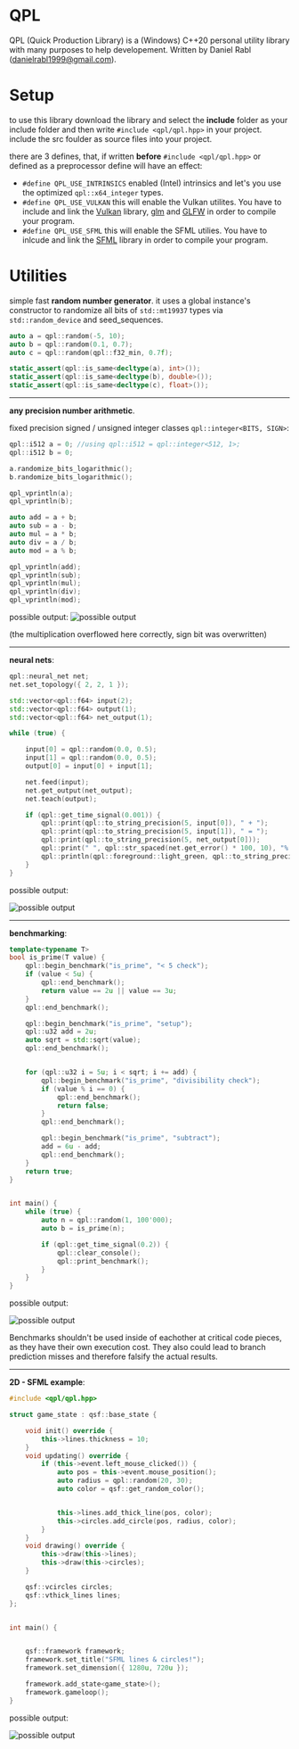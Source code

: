 # QPL 
QPL (Quick Production Library) is a (Windows) C++20 personal utility library with many purposes to help developement. Written by Daniel Rabl (danielrabl1999@gmail.com).

# Setup

to use this library download the library and select the **include** folder as your include folder and then write `#include <qpl/qpl.hpp>` in your project.
include the src foulder as source files into your project.

there are 3 defines, that, if written **before** `#include <qpl/qpl.hpp>` or defined as a preprocessor define will have an effect:

- `#define QPL_USE_INTRINSICS` enabled (Intel) intrinsics and let's you use the optimized `qpl::x64_integer` types.
- `#define QPL_USE_VULKAN` this will enable the Vulkan utilites. You have to include and link the [Vulkan](https://www.khronos.org/vulkan/) library, [glm](https://glm.g-truc.net/0.9.9/index.html) and [GLFW](https://www.glfw.org/) in order to compile your program.
- `#define QPL_USE_SFML` this will enable the SFML utilies. You have to inlcude and link the [SFML](https://www.sfml-dev.org/) library in order to compile your program.


# Utilities

simple fast **random number generator**.
it uses a global instance's constructor to randomize all bits of `std::mt19937` types via `std::random_device` and seed_sequences.

```cpp
auto a = qpl::random(-5, 10);
auto b = qpl::random(0.1, 0.7);
auto c = qpl::random(qpl::f32_min, 0.7f);

static_assert(qpl::is_same<decltype(a), int>());
static_assert(qpl::is_same<decltype(b), double>());
static_assert(qpl::is_same<decltype(c), float>());
  ```
  
----------

**any precision number arithmetic**.

fixed precision signed / unsigned integer classes `qpl::integer<BITS, SIGN>`:

```cpp
qpl::i512 a = 0; //using qpl::i512 = qpl::integer<512, 1>;
qpl::i512 b = 0; 

a.randomize_bits_logarithmic();
b.randomize_bits_logarithmic();

qpl_vprintln(a);
qpl_vprintln(b);

auto add = a + b; 
auto sub = a - b; 
auto mul = a * b; 
auto div = a / b; 
auto mod = a % b; 

qpl_vprintln(add);
qpl_vprintln(sub);
qpl_vprintln(mul);
qpl_vprintln(div);
qpl_vprintln(mod);
```

possible output:
![possible output](https://i.imgur.com/XnJuSly.png)

(the multiplication overflowed here correctly, sign bit was overwritten)

----------

**neural nets**:

```cpp
qpl::neural_net net;
net.set_topology({ 2, 2, 1 });

std::vector<qpl::f64> input(2);
std::vector<qpl::f64> output(1);
std::vector<qpl::f64> net_output(1);

while (true) {

    input[0] = qpl::random(0.0, 0.5);
    input[1] = qpl::random(0.0, 0.5);
    output[0] = input[0] + input[1];

    net.feed(input);
    net.get_output(net_output);
    net.teach(output);

    if (qpl::get_time_signal(0.001)) {
        qpl::print(qpl::to_string_precision(5, input[0]), " + ");
        qpl::print(qpl::to_string_precision(5, input[1]), " = ");
        qpl::print(qpl::to_string_precision(5, net_output[0]));
        qpl::print(" ", qpl::str_spaced(net.get_error() * 100, 10), "% wrong - ");
        qpl::println(qpl::foreground::light_green, qpl::to_string_precision(5, net.get_average_accuracy() * 100), "% average accuracy");
    }
}
```

possible output:

![possible output](https://i.imgur.com/sUflTEL.png)

----------
    
**benchmarking**:

```cpp
template<typename T>
bool is_prime(T value) {
	qpl::begin_benchmark("is_prime", "< 5 check");
	if (value < 5u) {
		qpl::end_benchmark();
		return value == 2u || value == 3u;
	}
	qpl::end_benchmark();

	qpl::begin_benchmark("is_prime", "setup");
	qpl::u32 add = 2u;
	auto sqrt = std::sqrt(value);
	qpl::end_benchmark();


	for (qpl::u32 i = 5u; i < sqrt; i += add) {
		qpl::begin_benchmark("is_prime", "divisibility check");
		if (value % i == 0) {
			qpl::end_benchmark();
			return false;
		}
		qpl::end_benchmark();

		qpl::begin_benchmark("is_prime", "subtract");
		add = 6u - add;
		qpl::end_benchmark();
	}
	return true;
}


int main() {
	while (true) {
		auto n = qpl::random(1, 100'000);
		auto b = is_prime(n);

		if (qpl::get_time_signal(0.2)) {
			qpl::clear_console();
			qpl::print_benchmark();
		}
	}
}
```
possible output:

![possible output](https://i.imgur.com/r4Qen97.png)

Benchmarks shouldn't be used inside of eachother at critical code pieces, as they have their own execution cost.
They also could lead to branch prediction misses and therefore falsify the actual results.

----------

**2D - SFML example**:

```cpp
#include <qpl/qpl.hpp>

struct game_state : qsf::base_state {

	void init() override {
		this->lines.thickness = 10;
	}
	void updating() override {
		if (this->event.left_mouse_clicked()) {
			auto pos = this->event.mouse_position();
			auto radius = qpl::random(20, 30);
			auto color = qsf::get_random_color();


			this->lines.add_thick_line(pos, color);
			this->circles.add_circle(pos, radius, color);
		}
	}
	void drawing() override {
		this->draw(this->lines);
		this->draw(this->circles);
	}

	qsf::vcircles circles;
	qsf::vthick_lines lines;
};


int main() {


	qsf::framework framework;
	framework.set_title("SFML lines & circles!");
	framework.set_dimension({ 1280u, 720u });

	framework.add_state<game_state>();
	framework.gameloop();
}
```

possible output:

![possible output](https://i.imgur.com/Yek7ojA.png)
